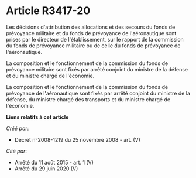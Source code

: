 # Article R3417-20

Les décisions d'attribution des allocations et des secours du fonds de prévoyance militaire et du fonds de prévoyance de
l'aéronautique sont prises par le directeur de l'établissement, sur le rapport de la commission du fonds de prévoyance
militaire ou de celle du fonds de prévoyance de l'aéronautique.

La composition et le fonctionnement de la commission du fonds de prévoyance militaire sont fixés par arrêté conjoint du
ministre de la défense et du ministre chargé de l'économie.

La composition et le fonctionnement de la commission du fonds de prévoyance de l'aéronautique sont fixés par arrêté conjoint
du ministre de la défense, du ministre chargé des transports et du ministre chargé de l'économie.

**Liens relatifs à cet article**

_Créé par_:

  - Décret n°2008-1219 du 25 novembre 2008 - art. (V)

_Cité par_:

  - Arrêté du 11 août 2015 - art. 1 (V)
  - Arrêté du 29 juin 2020 (V)
